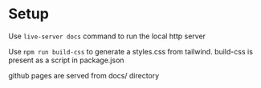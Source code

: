 # Setup

Use `live-server docs` command to run the local http server

Use `npm run build-css` to generate a styles.css from tailwind. build-css is present as a script in package.json

github pages are served from docs/ directory
